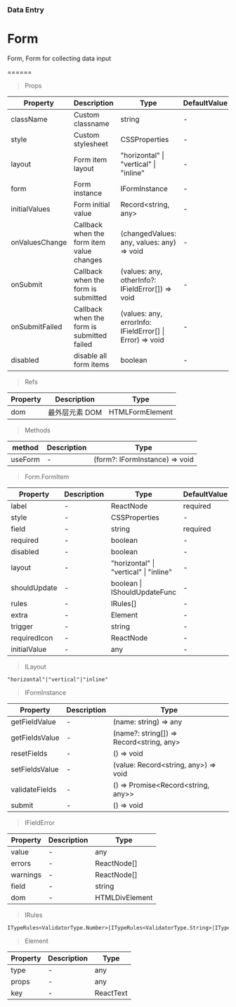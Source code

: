 ### Data Entry

# Form 

Form, Form for collecting data input

======

> Props

|Property|Description|Type|DefaultValue|
|----------|-------------|------|------|
|className|Custom classname|string|-|
|style|Custom stylesheet|CSSProperties|-|
|layout|Form item layout|"horizontal" \| "vertical" \| "inline"|-|
|form|Form instance|IFormInstance|-|
|initialValues|Form initial value|Record\<string, any\>|-|
|onValuesChange|Callback when the form item value changes|(changedValues: any, values: any) =\> void|-|
|onSubmit|Callback when the form is submitted|(values: any, otherInfo?: IFieldError\[\]) =\> void|-|
|onSubmitFailed|Callback when the form is submitted failed|(values: any, errorInfo: IFieldError\[\] \| Error) =\> void|-|
|disabled|disable all form items|boolean|-|

> Refs

|Property|Description|Type|
|----------|-------------|------|
|dom|最外层元素 DOM|HTMLFormElement|

> Methods

|method|Description|Type|
|----------|-------------|------|
|useForm|-|(form?: IFormInstance) =\> void|

> Form.FormItem

|Property|Description|Type|DefaultValue|
|----------|-------------|------|------|
|label|-|ReactNode|required|
|style|-|CSSProperties|-|
|field|-|string|required|
|required|-|boolean|-|
|disabled|-|boolean|-|
|layout|-|"horizontal" \| "vertical" \| "inline"|-|
|shouldUpdate|-|boolean \| IShouldUpdateFunc|-|
|rules|-|IRules\[\]|-|
|extra|-|Element|-|
|trigger|-|string|-|
|requiredIcon|-|ReactNode|-|
|initialValue|-|any|-|

> ILayout

```
"horizontal"|"vertical"|"inline"
```

> IFormInstance

|Property|Description|Type|
|----------|-------------|------|
|getFieldValue|-|(name: string) =\> any|
|getFieldsValue|-|(name?: string\[\]) =\> Record\<string, any\>|
|resetFields|-|() =\> void|
|setFieldsValue|-|(value: Record\<string, any\>) =\> void|
|validateFields|-|() =\> Promise\<Record\<string, any\>\>|
|submit|-|() =\> void|

> IFieldError

|Property|Description|Type|
|----------|-------------|------|
|value|-|any|
|errors|-|ReactNode\[\]|
|warnings|-|ReactNode\[\]|
|field|-|string|
|dom|-|HTMLDivElement|

> IRules

```
ITypeRules<ValidatorType.Number>|ITypeRules<ValidatorType.String>|ITypeRules<ValidatorType.Array>|ITypeRules<ValidatorType.Boolean>|ITypeRules<ValidatorType.Object>|ITypeRules<ValidatorType.Custom>
```

> Element

|Property|Description|Type|
|----------|-------------|------|
|type|-|any|
|props|-|any|
|key|-|ReactText|
